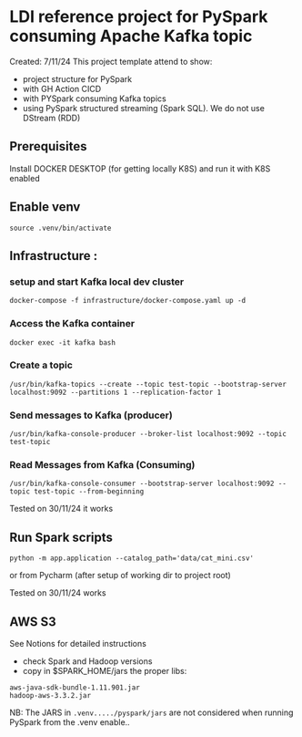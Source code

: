 # LDI reference project for PySpark consuming Apache Kafka topic
Created: 7/11/24
This project template attend to show:
- project structure for PySpark
- with GH Action CICD
- with PYSpark consuming Kafka topics
- using PySpark structured streaming (Spark SQL). We do not use DStream (RDD)

## Prerequisites
Install DOCKER DESKTOP (for getting locally K8S) and run it with K8S enabled

## Enable venv
`source .venv/bin/activate`


## Infrastructure : 
### setup and start Kafka local dev cluster
`docker-compose -f infrastructure/docker-compose.yaml up -d`

### Access the Kafka container 
`docker exec -it kafka bash`

### Create a topic 
```
/usr/bin/kafka-topics --create --topic test-topic --bootstrap-server localhost:9092 --partitions 1 --replication-factor 1
```

### Send messages to Kafka (producer)
```
/usr/bin/kafka-console-producer --broker-list localhost:9092 --topic test-topic
```

###  Read Messages from Kafka (Consuming) 
```
/usr/bin/kafka-console-consumer --bootstrap-server localhost:9092 --topic test-topic --from-beginning
```

Tested on 30/11/24 it works


## Run Spark scripts

```
python -m app.application --catalog_path='data/cat_mini.csv'
```
or from Pycharm (after setup of working dir to project root)

Tested on 30/11/24 works

## AWS S3
See Notions for detailed instructions
- check Spark and Hadoop versions
- copy in $SPARK_HOME/jars the proper libs:
```
aws-java-sdk-bundle-1.11.901.jar
hadoop-aws-3.3.2.jar
```

NB: The JARS in `.venv...../pyspark/jars` are not considered when running PySpark from the .venv enable..

